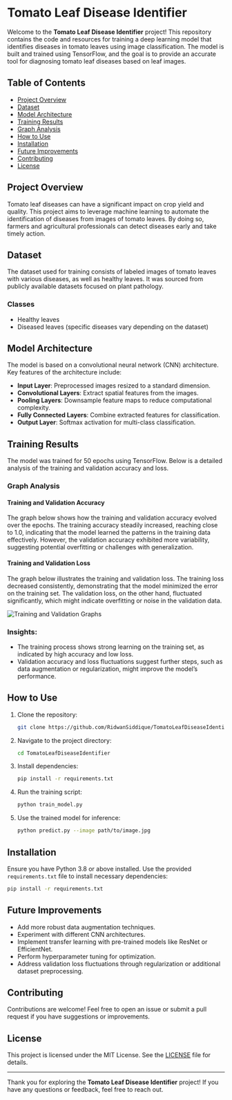 
# Tomato Leaf Disease Identifier

Welcome to the **Tomato Leaf Disease Identifier** project! This repository contains the code and resources for training a deep learning model that identifies diseases in tomato leaves using image classification. The model is built and trained using TensorFlow, and the goal is to provide an accurate tool for diagnosing tomato leaf diseases based on leaf images.

## Table of Contents
- [Project Overview](#project-overview)
- [Dataset](#dataset)
- [Model Architecture](#model-architecture)
- [Training Results](#training-results)
- [Graph Analysis](#graph-analysis)
- [How to Use](#how-to-use)
- [Installation](#installation)
- [Future Improvements](#future-improvements)
- [Contributing](#contributing)
- [License](#license)

## Project Overview
Tomato leaf diseases can have a significant impact on crop yield and quality. This project aims to leverage machine learning to automate the identification of diseases from images of tomato leaves. By doing so, farmers and agricultural professionals can detect diseases early and take timely action.

## Dataset
The dataset used for training consists of labeled images of tomato leaves with various diseases, as well as healthy leaves. It was sourced from publicly available datasets focused on plant pathology.

### Classes
- Healthy leaves
- Diseased leaves (specific diseases vary depending on the dataset)

## Model Architecture
The model is based on a convolutional neural network (CNN) architecture. Key features of the architecture include:
- **Input Layer**: Preprocessed images resized to a standard dimension.
- **Convolutional Layers**: Extract spatial features from the images.
- **Pooling Layers**: Downsample feature maps to reduce computational complexity.
- **Fully Connected Layers**: Combine extracted features for classification.
- **Output Layer**: Softmax activation for multi-class classification.

## Training Results
The model was trained for 50 epochs using TensorFlow. Below is a detailed analysis of the training and validation accuracy and loss.

### Graph Analysis
#### Training and Validation Accuracy
The graph below shows how the training and validation accuracy evolved over the epochs. The training accuracy steadily increased, reaching close to 1.0, indicating that the model learned the patterns in the training data effectively. However, the validation accuracy exhibited more variability, suggesting potential overfitting or challenges with generalization.

#### Training and Validation Loss
The graph below illustrates the training and validation loss. The training loss decreased consistently, demonstrating that the model minimized the error on the training set. The validation loss, on the other hand, fluctuated significantly, which might indicate overfitting or noise in the validation data.

![Training and Validation Graphs](./Figure_2.png)

### Insights:
- The training process shows strong learning on the training set, as indicated by high accuracy and low loss.
- Validation accuracy and loss fluctuations suggest further steps, such as data augmentation or regularization, might improve the model’s performance.

## How to Use
1. Clone the repository:
   ```bash
   git clone https://github.com/RidwanSiddique/TomatoLeafDiseaseIdentifier.git
   ```
2. Navigate to the project directory:
   ```bash
   cd TomatoLeafDiseaseIdentifier
   ```
3. Install dependencies:
   ```bash
   pip install -r requirements.txt
   ```
4. Run the training script:
   ```bash
   python train_model.py
   ```
5. Use the trained model for inference:
   ```bash
   python predict.py --image path/to/image.jpg
   ```

## Installation
Ensure you have Python 3.8 or above installed. Use the provided `requirements.txt` file to install necessary dependencies:
```bash
pip install -r requirements.txt
```

## Future Improvements
- Add more robust data augmentation techniques.
- Experiment with different CNN architectures.
- Implement transfer learning with pre-trained models like ResNet or EfficientNet.
- Perform hyperparameter tuning for optimization.
- Address validation loss fluctuations through regularization or additional dataset preprocessing.

## Contributing
Contributions are welcome! Feel free to open an issue or submit a pull request if you have suggestions or improvements.

## License
This project is licensed under the MIT License. See the [LICENSE](LICENSE) file for details.

---
Thank you for exploring the **Tomato Leaf Disease Identifier** project! If you have any questions or feedback, feel free to reach out.
